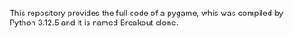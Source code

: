This repository provides the full code of a pygame, whis was compiled by Python 3.12.5 and it is named Breakout clone.
